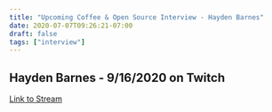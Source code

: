 ```yaml
---
title: "Upcoming Coffee & Open Source Interview - Hayden Barnes"
date: 2020-07-07T09:26:21-07:00
draft: false
tags: ["interview"]
---
```


## Hayden Barnes - 9/16/2020 on Twitch

[Link to Stream](https://www.youtube.com/watch?v=caHJ41wc418)

<br /><br /><br /><br />
<br /><br /><br /><br /><br /><br /><br /><br />